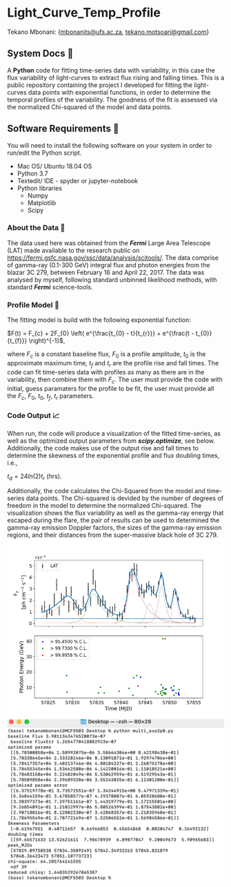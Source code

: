 # Light_Curve_Temp_Profile

Tekano Mbonani: {mbonanits@ufs.ac.za, tekano.motsoari@gmail.com}

## System Docs 📃
A **Python** code for fitting time-series data with variability, in this case the flux variability of light-curves to extract flux rising and falling times. 
This is a public repository containing the project I developed for fitting the light-curves data points with exponential functions, in order to determine the temporal profiles of the variability. The goodness of the fit is assessed via the normalized Chi-squared of the model and data points.

## Software Requirements 🔌
You will need to install the following software on your system in order to run/edit the Python script.
* Mac OS/ Ubuntu 18.04 OS
* Python 3.7
* Textedit/ IDE - spyder or jupyter-notebook
* Python libraries
  * Numpy
  * Matplotlib
  * Scipy
  

### About the Data 💾 
The data used here was obtained from the ***Fermi*** Large Area Telescope (LAT) made available to the research public on https://fermi.gsfc.nasa.gov/ssc/data/analysis/scitools/. The data comprise of gamma-ray (0.1-300 GeV) integral flux and photon energies from the blazar 3C 279, between February 16 and April 22, 2017. The data was analysed by myself, following standard unbinned likelihood methods, with standard ***Fermi*** science-tools.
### Profile Model 🧮
The fitting model is build with the following exponential function:

$F(t) = F_{c} + 2F_{0} \left( e^{\frac{t_{0} - t}{t_{r}}} +  e^{\frac{t - t_{0}}{t_{f}}} \right)^{-1}$,

where $F_{c}$ is a constant baseline flux, $F_{0}$ is a profile amplitude, $t_{0}$ is the approximate maximum time, $t_{f}$ and $t_{r}$ are the profile rise and fall times. The code can fit time-series data with profiles as many as there are in the variability, then combine them with $F_{c}$. The user must provide the code with initial, guess paramaters for the profile to be fit, the user must provide all the $F_{c}$, $F_{0}$, $t_{0}$, $t_{f}$, $t_{r}$ parameters.

### Code Output 📈 
When run, the code will produce a visualization of the fitted time-series, as well as the optimized output parameters from ***scipy.optimize***, see below. Additionally, the code makes use of the output rise and fall times to determine the skewness of the exponential profile and flux doubling times, i.e.,

$t_{d} = 24ln(2)t_{r}$ (hrs).

Additionally, the code calculates the Chi-Squared from the model and time-series data points. The Chi-squared is devided by the number of degrees of freedom in the model to determine the normalized Chi-squared. The visualization shows the flux variability as well as the gamma-ray energy that escaped during the flare, the pair of results can be used to determined the gamma-ray emission Doppler factors, the sizes of the gamma-ray emission regions, and their distances from the super-massive black hole of 3C 279.
 ![picture alt](https://github.com/T3kan0/Light_Curve_Temp_Profile/blob/main/3C279_Temp_Prof.png)
 ![picture alt](https://github.com/T3kan0/Light_Curve_Temp_Profile/blob/main/Opt_params.png)
